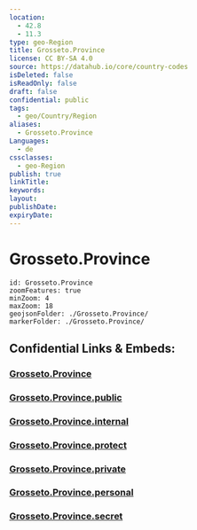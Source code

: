 ```yaml
---
location:
  - 42.8
  - 11.3
type: geo-Region
title: Grosseto.Province
license: CC BY-SA 4.0
source: https://datahub.io/core/country-codes
isDeleted: false
isReadOnly: false
draft: false
confidential: public
tags:
  - geo/Country/Region
aliases:
  - Grosseto.Province
Languages:
  - de
cssclasses:
  - geo-Region
publish: true
linkTitle:
keywords:
layout:
publishDate:
expiryDate:
---
```


# Grosseto.Province

```leaflet
id: Grosseto.Province
zoomFeatures: true 
minZoom: 4 
maxZoom: 18
geojsonFolder: ./Grosseto.Province/
markerFolder: ./Grosseto.Province/
```


## Confidential Links & Embeds: 

### [Grosseto.Province](/_Standards/Earth/Continent/Europe/Europe~South/Italy/regions~Italy/Tuscany/Grosseto.Province.md) 

### [Grosseto.Province.public](/_public/Earth/Continent/Europe/Europe~South/Italy/regions~Italy/Tuscany/Grosseto.Province.public.md) 

### [Grosseto.Province.internal](/_internal/Earth/Continent/Europe/Europe~South/Italy/regions~Italy/Tuscany/Grosseto.Province.internal.md) 

### [Grosseto.Province.protect](/_protect/Earth/Continent/Europe/Europe~South/Italy/regions~Italy/Tuscany/Grosseto.Province.protect.md) 

### [Grosseto.Province.private](/_private/Earth/Continent/Europe/Europe~South/Italy/regions~Italy/Tuscany/Grosseto.Province.private.md) 

### [Grosseto.Province.personal](/_personal/Earth/Continent/Europe/Europe~South/Italy/regions~Italy/Tuscany/Grosseto.Province.personal.md) 

### [Grosseto.Province.secret](/_secret/Earth/Continent/Europe/Europe~South/Italy/regions~Italy/Tuscany/Grosseto.Province.secret.md)

